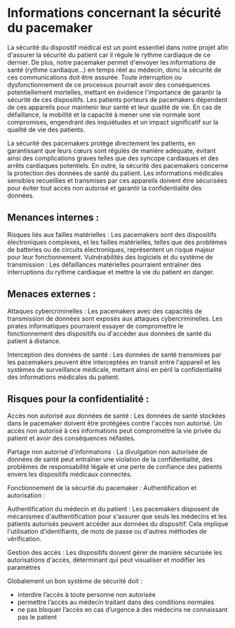 Informations concernant la sécurité du pacemaker
=====================================================

La sécurité du dispositif médical est un point essentiel dans notre projet afin d'assurer la sécurité du patient car il régule le rythme cardiaque de ce dernier. De plus, notre pacemaker permet d'envoyer
les informations de santé (rythme cardiaque...) en temps réel au médecin, donc la sécurité de ces communications doit être assurée. Toute interruption ou dysfonctionnement de ce processus pourrait avoir 
des conséquences potentiellement mortelles, mettant en évidence l'importance de garantir la sécurité de ces dispositifs.
Les patients porteurs de pacemakers dépendent de ces appareils pour maintenir leur santé et leur qualité de vie. En cas de défaillance, la mobilité et la capacité à mener une vie normale sont compromises, 
engendrant des inquiétudes et un impact significatif sur la qualité de vie des patients.

La sécurité des pacemakers protège directement les patients, en garantissant que leurs cœurs sont régulés de manière adéquate, évitant ainsi des complications graves telles que des syncope cardiaques
et des arrêts cardiaques potentiels.
En outre, la sécurité des pacemakers concerne la protection des données de santé du patient. Les informations médicales sensibles recueillies et transmises par ces appareils doivent être sécurisées 
pour éviter tout accès non autorisé et garantir la confidentialité des données.

Menances internes :
---------------------
Risques liés aux failles matérielles : 
Les pacemakers sont des dispositifs électroniques complexes, et les failles matérielles, telles que des problèmes de batteries ou de circuits électroniques, représentent un risque majeur pour leur fonctionnement.
Vulnérabilités des logiciels et du système de transmission :
Les défaillances matérielles pourraient entraîner des interruptions du rythme cardiaque et mettre la vie du patient en danger.

Menaces externes : 
------------------
Attaques cybercriminelles :
Les pacemakers avec des capacités de transmission de données sont exposés aux attaques cybercriminelles. Les pirates informatiques pourraient essayer de compromettre le fonctionnement des dispositifs
ou d'accéder aux données de santé du patient à distance.

Interception des données de santé :
Les données de santé transmises par les pacemakers peuvent être interceptées en transit entre l'appareil et les systèmes de surveillance médicale, mettant ainsi en péril la confidentialité des
informations médicales du patient.

Risques pour la confidentialité :
----------------------------------
Accès non autorisé aux données de santé :
Les données de santé stockées dans le pacemaker doivent être protégées contre l'accès non autorisé. Un accès non autorisé à ces informations peut compromettre la vie privée du patient et avoir 
des conséquences néfastes.

Partage non autorisé d'informations :
La divulgation non autorisée de données de santé peut entraîner une violation de la confidentialité, des problèmes de responsabilité légale et une perte de confiance des patients 
envers les dispositifs médicaux connectés.


Fonctionnement de la sécurtié du pacemaker : 
Authentification et autorisation :

Authentification du médecin et du patient :
Les pacemakers disposent de mécanismes d'authentification pour s'assurer que seuls les médecins et les patients autorisés peuvent accéder aux données du dispositif. 
Cela implique l'utilisation d'identifiants, de mots de passe ou d'autres méthodes de vérification.

Gestion des accès :
Les dispositifs doivent gérer de manière sécurisée les autorisations d'accès, déterminant qui peut visualiser et modifier les paramètres




Globalement un bon système de sécurité doit :
- interdire l’accès à toute personne non autorisée
- permettre l’accès au médecin traitant dans des conditions normales
- ne pas bloquer l’accès en cas d’urgence à des médecins ne connaissant pas le patient
